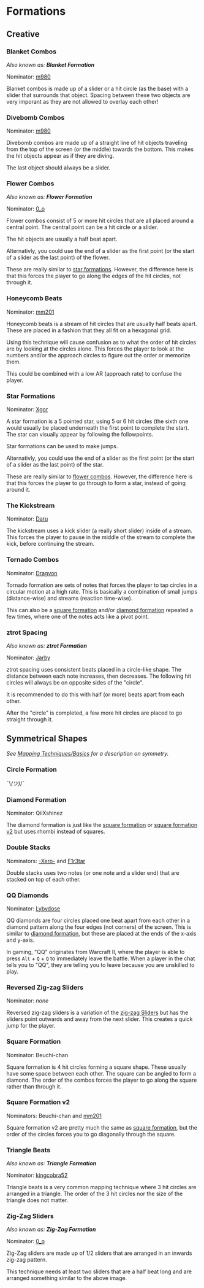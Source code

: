 # Formations

<!-- please place all mapping techniques in alphabetical order -->

## Creative

### Blanket Combos

*Also known as: **Blanket Formation***

Nominator: [m980](https://osu.ppy.sh/u/3288)

Blanket combos is made up of a slider or a hit circle (as the base) with a slider that surrounds that object. Spacing between these two objects are very imporant as they are not allowed to overlay each other!

### Divebomb Combos

Nominator: [m980](https://osu.ppy.sh/u/3288)

Divebomb combos are made up of a straight line of hit objects traveling from the top of the screen (or the middle) towards the bottom. This makes the hit objects appear as if they are diving.

The last object should always be a slider.

### Flower Combos

*Also known as: **Flower Formation***

Nominator: [0_o](https://osu.ppy.sh/u/56708)

Flower combos consist of 5 or more hit circles that are all placed around a central point. The central point can be a hit circle or a slider.

The hit objects are usually a half beat apart.

Alternativly, you could use the end of a slider as the first point (or the start of a slider as the last point) of the flower.

These are really similar to [star formations](#star-formations). However, the difference here is that this forces the player to go along the edges of the hit circles, not through it.

### Honeycomb Beats

Nominator: [mm201](https://osu.ppy.sh/u/30655)

Honeycomb beats is a stream of hit circles that are usually half beats apart. These are placed in a fashion that they all fit on a hexagonal grid.

Using this technique will cause confusion as to what the order of hit circles are by looking at the circles alone. This forces the player to look at the numbers and/or the approach circles to figure out the order or memorize them.

This could be combined with a low AR (approach rate) to confuse the player.

### Star Formations

Nominator: [Xgor](https://osu.ppy.sh/u/98661)

A star formation is a 5 pointed star, using 5 or 6 hit circles (the sixth one would usually be placed underneath the first point to complete the star). The star can visually appear by following the followpoints.

Star formations can be used to make jumps.

Alternativly, you could use the end of a slider as the first point (or the start of a slider as the last point) of the star.

These are really similar to [flower combos](#flower-combos). However, the difference here is that this forces the player to go through to form a star, instead of going around it.

### The Kickstream

Nominator: [Daru](https://osu.ppy.sh/u/32480)

The kickstream uses a kick slider (a really short slider) inside of a stream. This forces the player to pause in the middle of the stream to complete the kick, before continuing the stream.

### Tornado Combos

Nominator: [Dragvon](https://osu.ppy.sh/u/126927)

Tornado formation are sets of notes that forces the player to tap circles in a circular motion at a high rate. This is basically a combination of small jumps (distance-wise) and streams (reaction time-wise).

This can also be a [square formation](#square-formation) and/or [diamond formation](#diamond-formation) repeated a few times, where one of the notes acts like a pivot point.

### ztrot Spacing

*Also known as: **ztrot Formation***

Nominator: [Jarby](https://osu.ppy.sh/u/25615)

ztrot spacing uses consistent beats placed in a circle-like shape. The distance between each note increases, then decreases. The following hit circles will always be on opposite sides of the "circle".

It is recommended to do this with half (or more) beats apart from each other.

After the "circle" is completed, a few more hit circles are placed to go straight through it.

## Symmetrical Shapes

*See [Mapping Techniques/Basics](../Basics/#symmetry) for a description on symmetry.*

### Circle Formation

¯\\*(ツ)*/¯

### Diamond Formation

Nominator: QiiXshinez

The diamond formation is just like the [square formation](#square-formation) or [square formation v2](#square-formation-v2) but uses rhombi instead of squares.

### Double Stacks

Nominators: [-Xero-](https://osu.ppy.sh/u/179314) and [F1r3tar](https://osu.ppy.sh/u/5590317)

Double stacks uses two notes (or one note and a slider end) that are stacked on top of each other.

### QQ Diamonds

Nominator: [Lybydose](https://osu.ppy.sh/u/64501)

QQ diamonds are four circles placed one beat apart from each other in a diamond pattern along the four edges (not corners) of the screen. This is similar to [diamond formation](#diamond-formation), but these are placed at the ends of the x-axis and y-axis.

In gaming, "QQ" originates from Warcraft II, where the player is able to press `Alt` + `Q` + `Q` to immediately leave the battle. When a player in the chat tells you to "QQ", they are telling you to leave because you are unskilled to play.

### Reversed Zig-zag Sliders

Nominator: *none*

Reversed zig-zag sliders is a variation of the [zig-zag Sliders](#zig-zag-sliders) but has the sliders point outwards and away from the next slider. This creates a quick jump for the player.

### Square Formation

Nominator: Beuchi-chan

Square formation is 4 hit circles forming a square shape. These usually have some space between each other. The square can be angled to form a diamond. The order of the combos forces the player to go along the square rather than through it.

### Square Formation v2

Nominators: Beuchi-chan and [mm201](https://osu.ppy.sh/u/30655)

Square formation v2 are pretty much the same as [square formation](#square-formation), but the order of the circles forces you to go diagonally through the square.

### Triangle Beats

*Also known as: **Triangle Formation***

Nominator: [kingcobra52](https://osu.ppy.sh/u/9934)

Triangle beats is a very common mapping technique where 3 hit circles are arranged in a triangle. The order of the 3 hit circles nor the size of the triangle does not matter.

### Zig-Zag Sliders

*Also known as: **Zig-Zag Formation***

Nominator: [0_o](https://osu.ppy.sh/u/56708)

Zig-Zag sliders are made up of 1/2 sliders that are arranged in an inwards zig-zag pattern.

This technique needs at least two sliders that are a half beat long and are arranged something similar to the above image.